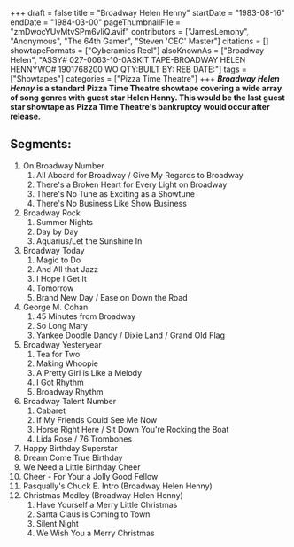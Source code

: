 +++
draft = false
title = "Broadway Helen Henny"
startDate = "1983-08-16"
endDate = "1984-03-00"
pageThumbnailFile = "zmDwocYUvMtvSPm6vliQ.avif"
contributors = ["JamesLemony", "Anonymous", "The 64th Gamer", "Steven 'CEC' Master"]
citations = []
showtapeFormats = ["Cyberamics Reel"]
alsoKnownAs = ["Broadway Helen", "ASSY# 027-0063-10-0ASKIT TAPE-BROADWAY HELEN HENNYWO# 1901768200 WO QTY:BUILT BY: REB DATE:"]
tags = ["Showtapes"]
categories = ["Pizza Time Theatre"]
+++
***Broadway Helen Henny* is a standard Pizza Time Theatre showtape covering a wide array of song genres with guest star Helen Henny.
This would be the last guest star showtape as Pizza Time Theatre's bankruptcy would occur after release.**

## Segments:

1.  On Broadway Number
    1.  All Aboard for Broadway / Give My Regards to Broadway
    2.  There's a Broken Heart for Every Light on Broadway
    3.  There's No Tune as Exciting as a Showtune
    4.  There's No Business Like Show Business
2.  Broadway Rock
    1.  Summer Nights
    2.  Day by Day
    3.  Aquarius/Let the Sunshine In
3.  Broadway Today
    1.  Magic to Do
    2.  And All that Jazz
    3.  I Hope I Get It
    4.  Tomorrow
    5.  Brand New Day / Ease on Down the Road
4.  George M. Cohan
    1.  45 Minutes from Broadway
    2.  So Long Mary
    3.  Yankee Doodle Dandy / Dixie Land / Grand Old Flag
5.  Broadway Yesteryear
    1.  Tea for Two
    2.  Making Whoopie
    3.  A Pretty Girl is Like a Melody
    4.  I Got Rhythm
    5.  Broadway Rhythm
6.  Broadway Talent Number
    1.  Cabaret
    2.  If My Friends Could See Me Now
    3.  Horse Right Here / Sit Down You're Rocking the Boat
    4.  Lida Rose / 76 Trombones
7.  Happy Birthday Superstar
8.  Dream Come True Birthday
9.  We Need a Little Birthday Cheer
10. Cheer - For Your a Jolly Good Fellow
11. Pasqually's Chuck E. Intro (Broadway Helen Henny)
12. Christmas Medley (Broadway Helen Henny)
    1.  Have Yourself a Merry Little Christmas
    2.  Santa Claus is Coming to Town
    3.  Silent Night
    4.  We Wish You a Merry Christmas
